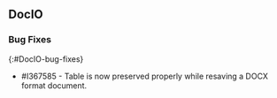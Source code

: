 ## DocIO

### Bug Fixes
{:#DocIO-bug-fixes}

* \#I367585 - Table is now preserved properly while resaving a DOCX format document.